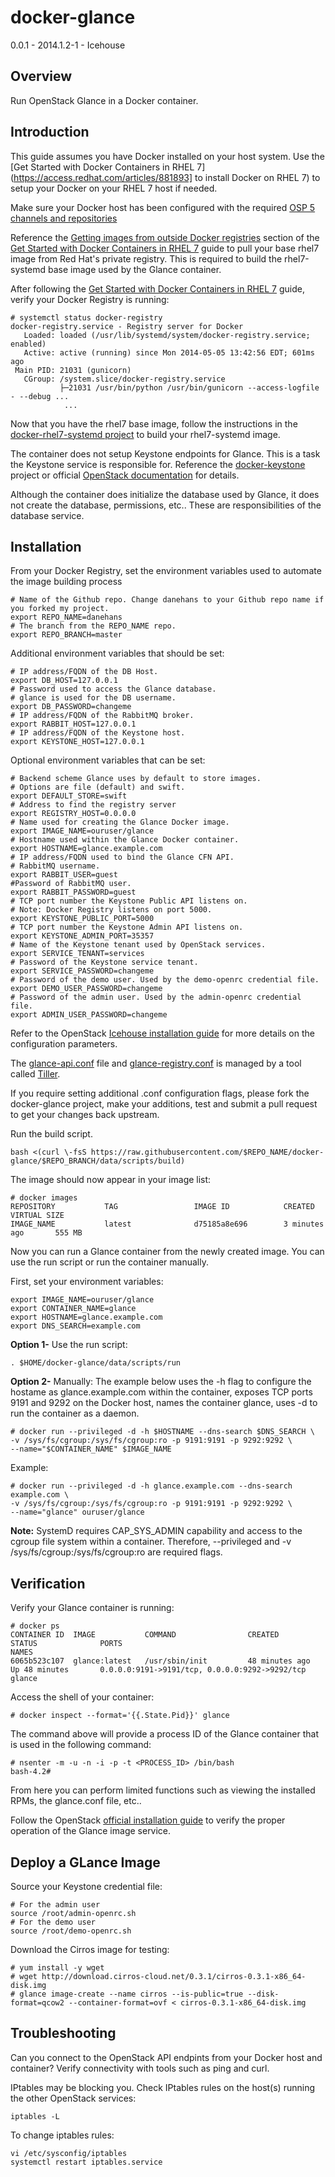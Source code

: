 docker-glance
===========

0.0.1 - 2014.1.2-1 - Icehouse

Overview
--------

Run OpenStack Glance in a Docker container.


Introduction
------------
This guide assumes you have Docker installed on your host system. Use the [Get Started with Docker Containers in RHEL 7](https://access.redhat.com/articles/881893] to install Docker on RHEL 7) to setup your Docker on your RHEL 7 host if needed.

Make sure your Docker host has been configured with the required [OSP 5 channels and repositories](https://access.redhat.com/documentation/en-US/Red_Hat_Enterprise_Linux_OpenStack_Platform/5/html/Installation_and_Configuration_Guide/chap-Prerequisites.html#sect-Software_Repository_Configuration)

Reference the [Getting images from outside Docker registries](https://access.redhat.com/articles/881893#images) section of the [Get Started with Docker Containers in RHEL 7](https://access.redhat.com/articles/881893) guide
to pull your base rhel7 image from Red Hat's private registry. This is required to build the rhel7-systemd base image used by the Glance container.

After following the [Get Started with Docker Containers in RHEL 7](https://access.redhat.com/articles/881893) guide, verify your Docker Registry is running:
```
# systemctl status docker-registry
docker-registry.service - Registry server for Docker
   Loaded: loaded (/usr/lib/systemd/system/docker-registry.service; enabled)
   Active: active (running) since Mon 2014-05-05 13:42:56 EDT; 601ms ago
 Main PID: 21031 (gunicorn)
   CGroup: /system.slice/docker-registry.service
           ├─21031 /usr/bin/python /usr/bin/gunicorn --access-logfile - --debug ...
            ...
```
Now that you have the rhel7 base image, follow the instructions in the [docker-rhel7-systemd project](https://github.com/danehans/docker-rhel7-systemd/blob/master/README.md) to build your rhel7-systemd image.

The container does not setup Keystone endpoints for Glance. This is a task the Keystone service is responsible for. Reference the [docker-keystone](https://github.com/danehans/docker-keystone) project or official [OpenStack documentation](http://docs.openstack.org) for details.

Although the container does initialize the database used by Glance, it does not create the database, permissions, etc.. These are responsibilities of the database service.

Installation
------------

From your Docker Registry, set the environment variables used to automate the image building process
```
# Name of the Github repo. Change danehans to your Github repo name if you forked my project.
export REPO_NAME=danehans
# The branch from the REPO_NAME repo.
export REPO_BRANCH=master
```
Additional environment variables that should be set:
```
# IP address/FQDN of the DB Host.
export DB_HOST=127.0.0.1
# Password used to access the Glance database.
# glance is used for the DB username.
export DB_PASSWORD=changeme
# IP address/FQDN of the RabbitMQ broker.
export RABBIT_HOST=127.0.0.1
# IP address/FQDN of the Keystone host.
export KEYSTONE_HOST=127.0.0.1
```
Optional environment variables that can be set:
```
# Backend scheme Glance uses by default to store images.
# Options are file (default) and swift.
export DEFAULT_STORE=swift
# Address to find the registry server
export REGISTRY_HOST=0.0.0.0
# Name used for creating the Glance Docker image.
export IMAGE_NAME=ouruser/glance
# Hostname used within the Glance Docker container.
export HOSTNAME=glance.example.com
# IP address/FQDN used to bind the Glance CFN API.
# RabbitMQ username.
export RABBIT_USER=guest
#Password of RabbitMQ user.
export RABBIT_PASSWORD=guest
# TCP port number the Keystone Public API listens on.
# Note: Docker Registry listens on port 5000.
export KEYSTONE_PUBLIC_PORT=5000
# TCP port number the Keystone Admin API listens on.
export KEYSTONE_ADMIN_PORT=35357
# Name of the Keystone tenant used by OpenStack services.
export SERVICE_TENANT=services
# Password of the Keystone service tenant.
export SERVICE_PASSWORD=changeme
# Password of the demo user. Used by the demo-openrc credential file.
export DEMO_USER_PASSWORD=changeme
# Password of the admin user. Used by the admin-openrc credential file.
export ADMIN_USER_PASSWORD=changeme
```
Refer to the OpenStack [Icehouse installation guide](http://docs.openstack.org/icehouse/install-guide/install/yum/content/glance-install.html) for more details on the configuration parameters.

The [glance-api.conf](https://github.com/danehans/docker-glance/blob/master/data/tiller/templates/glance-api.conf.erb) file and [glance-registry.conf](https://github.com/danehans/docker-glance/blob/master/data/tiller/templates/glance-registry.conf.erb) is managed by a tool called [Tiller](https://github.com/markround/tiller/blob/master/README.md).

If you require setting additional .conf configuration flags, please fork the docker-glance project, make your additions, test and submit a pull request to get your changes back upstream.

Run the build script.
```
bash <(curl \-fsS https://raw.githubusercontent.com/$REPO_NAME/docker-glance/$REPO_BRANCH/data/scripts/build)
```
The image should now appear in your image list:
```
# docker images
REPOSITORY           TAG                 IMAGE ID            CREATED             VIRTUAL SIZE
IMAGE_NAME           latest              d75185a8e696        3 minutes ago       555 MB
```
Now you can run a Glance container from the newly created image. You can use the run script or run the container manually.

First, set your environment variables:
```
export IMAGE_NAME=ouruser/glance
export CONTAINER_NAME=glance
export HOSTNAME=glance.example.com
export DNS_SEARCH=example.com
```
**Option 1-** Use the run script:
```
. $HOME/docker-glance/data/scripts/run
```
**Option 2-** Manually:
The example below uses the -h flag to configure the hostame as glance.example.com within the container, exposes TCP ports 9191 and 9292 on the Docker host, names the container glance, uses -d to run the container as a daemon.
```
# docker run --privileged -d -h $HOSTNAME --dns-search $DNS_SEARCH \
-v /sys/fs/cgroup:/sys/fs/cgroup:ro -p 9191:9191 -p 9292:9292 \
--name="$CONTAINER_NAME" $IMAGE_NAME
```
Example:
```
# docker run --privileged -d -h glance.example.com --dns-search example.com \
-v /sys/fs/cgroup:/sys/fs/cgroup:ro -p 9191:9191 -p 9292:9292 \
--name="glance" ouruser/glance
```
**Note:** SystemD requires CAP_SYS_ADMIN capability and access to the cgroup file system within a container. Therefore, --privileged and -v /sys/fs/cgroup:/sys/fs/cgroup:ro are required flags.

Verification
------------

Verify your Glance container is running:
```
# docker ps
CONTAINER ID  IMAGE           COMMAND                CREATED             STATUS              PORTS                                            NAMES
6065b523c107  glance:latest   /usr/sbin/init         48 minutes ago      Up 48 minutes       0.0.0.0:9191->9191/tcp, 0.0.0.0:9292->9292/tcp   glance
```
Access the shell of your container:
```
# docker inspect --format='{{.State.Pid}}' glance
```
The command above will provide a process ID of the Glance container that is used in the following command:
```
# nsenter -m -u -n -i -p -t <PROCESS_ID> /bin/bash
bash-4.2#
```
From here you can perform limited functions such as viewing the installed RPMs, the glance.conf file, etc..

Follow the OpenStack [official installation guide](http://docs.openstack.org/icehouse/install-guide/install/yum/content/glance-verify.html) to verify the proper operation of the Glance image service.

Deploy a GLance Image
---------------------

Source your Keystone credential file:
```
# For the admin user
source /root/admin-openrc.sh
# For the demo user
source /root/demo-openrc.sh
```
Download the Cirros image for testing:
```
# yum install -y wget
# wget http://download.cirros-cloud.net/0.3.1/cirros-0.3.1-x86_64-disk.img
# glance image-create --name cirros --is-public=true --disk-format=qcow2 --container-format=ovf < cirros-0.3.1-x86_64-disk.img
```
Troubleshooting
---------------

Can you connect to the OpenStack API endpints from your Docker host and container? Verify connectivity with tools such as ping and curl.

IPtables may be blocking you. Check IPtables rules on the host(s) running the other OpenStack services:
```
iptables -L
```
To change iptables rules:
```
vi /etc/sysconfig/iptables
systemctl restart iptables.service
```
